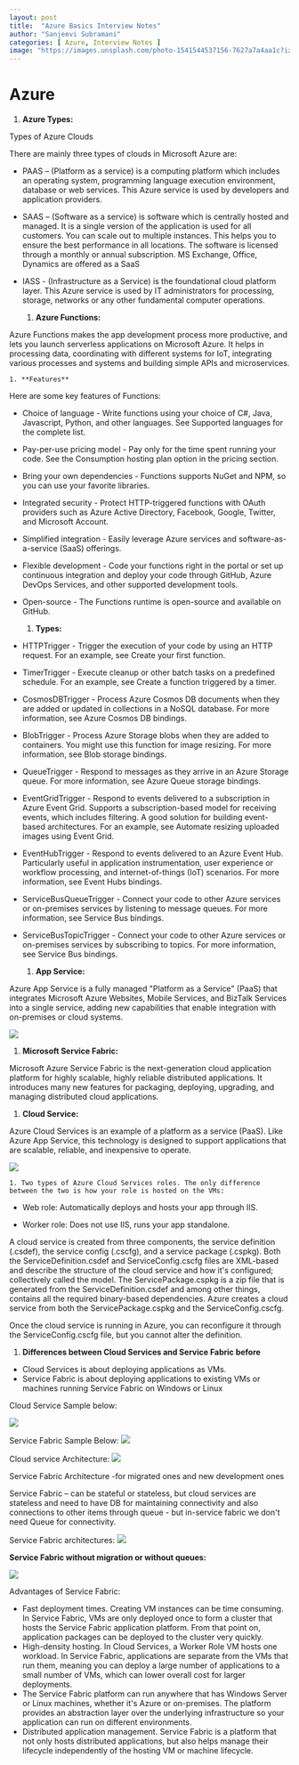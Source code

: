 ```yaml
---
layout: post
title:  "Azure Basics Interview Notes"
author: "Sanjeevi Subramani"
categories: [ Azure, Interview Notes ]
image: "https://images.unsplash.com/photo-1541544537156-7627a7a4aa1c?ixlib=rb-0.3.5&ixid=eyJhcHBfaWQiOjEyMDd9&s=a20c472bc23308e390c8ffae3dd90c60&auto=format&fit=crop&w=750&q=80"
---
```

# **Azure**

  1. **Azure Types:**

Types of Azure Clouds

There are mainly three types of clouds in Microsoft Azure are:

- PAAS – (Platform as a service) is a computing platform which includes an operating system, programming language execution environment, database or web services. This Azure service is used by developers and application providers.
- SAAS – (Software as a service) is software which is centrally hosted and managed. It is a single version of the application is used for all customers. You can scale out to multiple instances. This helps you to ensure the best performance in all locations. The software is licensed through a monthly or annual subscription. MS Exchange, Office, Dynamics are offered as a SaaS
- IASS - (Infrastructure as a Service) is the foundational cloud platform layer. This Azure service is used by IT administrators for processing, storage, networks or any other fundamental computer operations.

  1. **Azure Functions:**

Azure Functions makes the app development process more productive, and lets you launch serverless applications on Microsoft Azure. It helps in processing data, coordinating with different systems for IoT, integrating various processes and systems and building simple APIs and microservices.

    1. **Features**

Here are some key features of Functions:

- Choice of language - Write functions using your choice of C#, Java, Javascript, Python, and other languages. See Supported languages for the complete list.
- Pay-per-use pricing model - Pay only for the time spent running your code. See the Consumption hosting plan option in the pricing section.
- Bring your own dependencies - Functions supports NuGet and NPM, so you can use your favorite libraries.
- Integrated security - Protect HTTP-triggered functions with OAuth providers such as Azure Active Directory, Facebook, Google, Twitter, and Microsoft Account.
- Simplified integration - Easily leverage Azure services and software-as-a-service (SaaS) offerings.
- Flexible development - Code your functions right in the portal or set up continuous integration and deploy your code through GitHub, Azure DevOps Services, and other supported development tools.
- Open-source - The Functions runtime is open-source and available on GitHub.

    1. **Types:**

- HTTPTrigger - Trigger the execution of your code by using an HTTP request. For an example, see Create your first function.
- TimerTrigger - Execute cleanup or other batch tasks on a predefined schedule. For an example, see Create a function triggered by a timer.
- CosmosDBTrigger - Process Azure Cosmos DB documents when they are added or updated in collections in a NoSQL database. For more information, see Azure Cosmos DB bindings.
- BlobTrigger - Process Azure Storage blobs when they are added to containers. You might use this function for image resizing. For more information, see Blob storage bindings.
- QueueTrigger - Respond to messages as they arrive in an Azure Storage queue. For more information, see Azure Queue storage bindings.
- EventGridTrigger - Respond to events delivered to a subscription in Azure Event Grid. Supports a subscription-based model for receiving events, which includes filtering. A good solution for building event-based architectures. For an example, see Automate resizing uploaded images using Event Grid.
- EventHubTrigger - Respond to events delivered to an Azure Event Hub. Particularly useful in application instrumentation, user experience or workflow processing, and internet-of-things (IoT) scenarios. For more information, see Event Hubs bindings.
- ServiceBusQueueTrigger - Connect your code to other Azure services or on-premises services by listening to message queues. For more information, see Service Bus bindings.
- ServiceBusTopicTrigger - Connect your code to other Azure services or on-premises services by subscribing to topics. For more information, see Service Bus bindings.

  1. **App Service:**

Azure App Service is a fully managed &quot;Platform as a Service&quot; (PaaS) that integrates Microsoft Azure Websites, Mobile Services, and BizTalk Services into a single service, adding new capabilities that enable integration with on-premises or cloud systems.

![](RackMultipart20201224-4-1qkbh3z_html_f94c815527078694.png)

  1. **Microsoft Service Fabric:**

Microsoft Azure Service Fabric is the next-generation cloud application platform for highly scalable, highly reliable distributed applications. It introduces many new features for packaging, deploying, upgrading, and managing distributed cloud applications.

  1. **Cloud Service:**

Azure Cloud Services is an example of a platform as a service (PaaS). Like Azure App Service, this technology is designed to support applications that are scalable, reliable, and inexpensive to operate.

![](RackMultipart20201224-4-1qkbh3z_html_a6b257e3ad1f685d.png)

    1. Two types of Azure Cloud Services roles. The only difference between the two is how your role is hosted on the VMs:

- Web role: Automatically deploys and hosts your app through IIS.

- Worker role: Does not use IIS, runs your app standalone.

A cloud service is created from three components, the service definition (.csdef), the service config (.cscfg), and a service package (.cspkg). Both the ServiceDefinition.csdef and ServiceConfig.cscfg files are XML-based and describe the structure of the cloud service and how it&#39;s configured; collectively called the model. The ServicePackage.cspkg is a zip file that is generated from the ServiceDefinition.csdef and among other things, contains all the required binary-based dependencies. Azure creates a cloud service from both the ServicePackage.cspkg and the ServiceConfig.cscfg.

Once the cloud service is running in Azure, you can reconfigure it through the ServiceConfig.cscfg file, but you cannot alter the definition.

  1. **Differences between Cloud Services and Service Fabric before**

- Cloud Services is about deploying applications as VMs.
- Service Fabric is about deploying applications to existing VMs or machines running Service Fabric on Windows or Linux

Cloud Service Sample below:

![](RackMultipart20201224-4-1qkbh3z_html_12465ae7aa928def.png)

Service Fabric Sample Below: ![](RackMultipart20201224-4-1qkbh3z_html_833bc00ecd1c69e9.png)

Cloud service Architecture: ![](RackMultipart20201224-4-1qkbh3z_html_4a9297dd00ea70e7.png)

Service Fabric Architecture -for migrated ones and new development ones

Service Fabric – can be stateful or stateless, but cloud services are stateless and need to have DB for maintaining connectivity and also connections to other items through queue - but in-service fabric we don&#39;t need Queue for connectivity.

Service Fabric architectures: ![](RackMultipart20201224-4-1qkbh3z_html_c3003a059aeadc7f.png)

**Service Fabric without migration or without queues:**

![](RackMultipart20201224-4-1qkbh3z_html_55fac989391a212c.png)

Advantages of Service Fabric:

- Fast deployment times. Creating VM instances can be time consuming. In Service Fabric, VMs are only deployed once to form a cluster that hosts the Service Fabric application platform. From that point on, application packages can be deployed to the cluster very quickly.
- High-density hosting. In Cloud Services, a Worker Role VM hosts one workload. In Service Fabric, applications are separate from the VMs that run them, meaning you can deploy a large number of applications to a small number of VMs, which can lower overall cost for larger deployments.
- The Service Fabric platform can run anywhere that has Windows Server or Linux machines, whether it&#39;s Azure or on-premises. The platform provides an abstraction layer over the underlying infrastructure so your application can run on different environments.
- Distributed application management. Service Fabric is a platform that not only hosts distributed applications, but also helps manage their lifecycle independently of the hosting VM or machine lifecycle.
